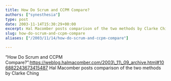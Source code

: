 ```yaml
---
title: How Do Scrum and CCPM Compare?
authors: ["synesthesia"]
type: post
date: 2003-11-14T15:30:29+00:00
excerpt: Hal Macomber posts comparison of the two methods by Clarke Ching
slug: how-do-scrum-and-ccpm-compare 
aliases: ["/2003/11/14/how-do-scrum-and-ccpm-compare"]

---
```

&#8220;How Do Scrum and CCPM Compare?&#8221;:https://weblog.halmacomber.com/2003\_11\_09_archive.html#106882243673415487 Hal Macomber posts comparison of the two methods by Clarke Ching